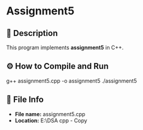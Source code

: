 # Assignment5

## 📘 Description
This program implements **assignment5** in C++.

## ⚙️ How to Compile and Run
g++ assignment5.cpp -o assignment5
./assignment5

## 🧩 File Info
- **File name:** assignment5.cpp
- **Location:** E:\DSA cpp - Copy
